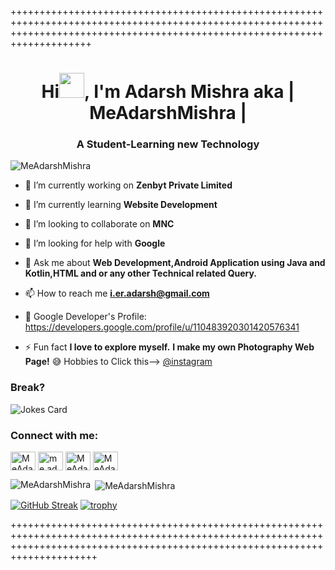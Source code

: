 ++++++++++++++++++++++++++++++++++++++++++++++++++++++++++++++++++++++++++++++++++++++++++++++++++++++++++++++++++++++++++++++++++++++++++++++++++++++++++++++++++++++++++++++++

<h1 align="center">Hi<img src="https://user-images.githubusercontent.com/1303154/88677602-1635ba80-d120-11ea-84d8-d263ba5fc3c0.gif" width="40">, I'm Adarsh Mishra aka | MeAdarshMishra | </h1>
<h3 align="center">A Student-Learning new Technology</h3
<p align="left"> <img src="https://komarev.com/ghpvc/?username=meadarshmishra&label=Profile%20views&color=0e75b6&style=flat" alt="MeAdarshMishra" /> </p>


- 🔭 I’m currently working on **Zenbyt Private Limited** 

- 🌱 I’m currently learning **Website Development**

- 👯 I’m looking to collaborate on **MNC**

- 🤝 I’m looking for help with **Google**

- 💬 Ask me about **Web Development,Android Application using Java and Kotlin,HTML and or any other Technical related Query.**

- 📫 How to reach me **i.er.adarsh@gmail.com**
- 🔭 Google Developer's Profile: https://developers.google.com/profile/u/110483920301420576341

- ⚡ Fun fact **I love to explore myself.** **I make my own Photography Web Page!** 😅 Hobbies to Click this--> <a href="https://instagram.com/click_to_graphy" target="blank">@instagram</a>



<h3 align="left">Break?</h3> 




![Jokes Card](https://readme-jokes.vercel.app/api)

<h3 align="left">Connect with me:</h3>
<p align="left">
<a href="https://twitter.com/MeAdarshMishra" target="blank"><img align="center" src="https://cdn.jsdelivr.net/npm/simple-icons@v3/icons/twitter.svg" alt="MeAdarshMishra" height="30" width="40" /></a>
<a href="https://instagram.com/me.adarsh.mishra" target="blank"><img align="center" src="https://cdn.jsdelivr.net/npm/simple-icons@v3/icons/instagram.svg" alt="me.adarsh.mishra" height="30" width="40" /></a>
<a href="https://www.linkedin.com/in/meadarshmishra/" target="blank"><img align="center" src="https://cdn.jsdelivr.net/npm/simple-icons@v3/icons/linkedin.svg" alt="MeAdarshMishra" height="30" width="40" /></a>
<a href="https://www.hackerrank.com/MeAdarshMishra" target="blank"><img align="center" src="https://cdn.jsdelivr.net/npm/simple-icons@v3/icons/hackerrank.svg" alt="MeAdarshMishra" height="30" width="40" /></a>
</p>

<p><img align="left" src="https://github-readme-stats.vercel.app/api/top-langs?username=MeAdarshMishra&show_icons=true&locale=en&layout=compact&theme=dark" alt="MeAdarshMishra" /></p>

<p>&nbsp;<img align="center" src="https://github-readme-stats.vercel.app/api?username=MeAdarshMishra&show_icons=true&locale=en&theme=dark" alt="MeAdarshMishra" /></p>

[![GitHub Streak](https://github-readme-streak-stats.herokuapp.com/?user=MeAdarshMishra&theme=dark)](https://git.io/streak-stats)
[![trophy](https://github-profile-trophy.vercel.app/?username=MeAdarshMishra&theme=onedark)](https://github.com/MeAdarshMishra/github-profile-trophy)




+++++++++++++++++++++++++++++++++++++++++++++++++++++++++++++++++++++++++++++++++++++++++++++++++++++++++++++++++++++++++++++++++++++++++++++++++++++++++++++++++++++++++++++++++
